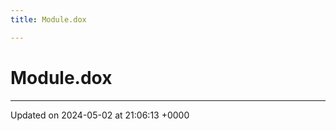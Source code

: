 ```yaml
---
title: Module.dox

---
```


# Module.dox








-------------------------------

Updated on 2024-05-02 at 21:06:13 +0000

